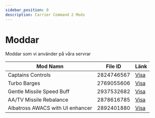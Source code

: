 ```yaml
---
sidebar_position: 0
description: Carrier Command 2 Mods
---
```


# Moddar
Moddar som vi använder på våra servrar

| Mod Namn                         | File ID    | Länk                                                                      |
| -------------------------------- | ---------- | ------------------------------------------------------------------------- |
| Captains Controls                | 2824746567 | [Visa](https://steamcommunity.com/sharedfiles/filedetails/?id=2824746567) |
| Turbo Barges                     | 2769055606 | [Visa](https://steamcommunity.com/sharedfiles/filedetails/?id=2769055606) |
| Gentle Missile Speed Buff        | 2937532682 | [Visa](https://steamcommunity.com/sharedfiles/filedetails/?id=2937532682) |
| AA/TV Missile Rebalance          | 2878616785 | [Visa](https://steamcommunity.com/sharedfiles/filedetails/?id=2878616785) |
| Albatross AWACS with UI enhancer | 2892401880 | [Visa](https://steamcommunity.com/sharedfiles/filedetails/?id=2892401880) |
